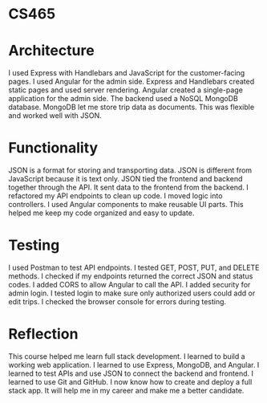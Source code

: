 # CS465
# Architecture
I used Express with Handlebars and JavaScript for the customer-facing pages. I used Angular for the admin side. Express and Handlebars created static pages and used server rendering. Angular created a single-page application for the admin side. The backend used a NoSQL MongoDB database. MongoDB let me store trip data as documents. This was flexible and worked well with JSON.

# Functionality
JSON is a format for storing and transporting data. JSON is different from JavaScript because it is text only. JSON tied the frontend and backend together through the API. It sent data to the frontend from the backend. I refactored my API endpoints to clean up code. I moved logic into controllers. I used Angular components to make reusable UI parts. This helped me keep my code organized and easy to update.

# Testing
I used Postman to test API endpoints. I tested GET, POST, PUT, and DELETE methods. I checked if my endpoints returned the correct JSON and status codes. I added CORS to allow Angular to call the API. I added security for admin login. I tested login to make sure only authorized users could add or edit trips. I checked the browser console for errors during testing.

# Reflection
This course helped me learn full stack development. I learned to build a working web application. I learned to use Express, MongoDB, and Angular. I learned to test APIs and use JSON to connect the backend and frontend. I learned to use Git and GitHub. I now know how to create and deploy a full stack app. It will help me in my career and make me a better candidate.
